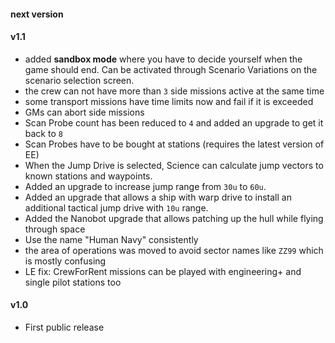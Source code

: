 #### next version

#### v1.1

* added **sandbox mode** where you have to decide yourself when the game should end. Can be activated through Scenario Variations on the scenario selection screen.
* the crew can not have more than `3` side missions active at the same time
* some transport missions have time limits now and fail if it is exceeded
* GMs can abort side missions
* Scan Probe count has been reduced to `4` and added an upgrade to get it back to `8`
* Scan Probes have to be bought at stations (requires the latest version of EE)
* When the Jump Drive is selected, Science can calculate jump vectors to known stations and waypoints.
* Added an upgrade to increase jump range from `30u` to `60u`.
* Added an upgrade that allows a ship with warp drive to install an additional tactical jump drive with `10u` range.
* Added the Nanobot upgrade that allows patching up the hull while flying through space
* Use the name "Human Navy" consistently
* the area of operations was moved to avoid sector names like `ZZ99` which is mostly confusing
* LE fix: CrewForRent missions can be played with engineering+ and single pilot stations too

#### v1.0

* First public release
